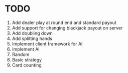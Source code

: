 # TODO
 1. Add dealer play at round end and standard payout
 2. Add support for changing blackjack payout on server
 3. Add doubling down
 4. Add splitting hands
 5. Implement client framework for AI
 6. Implement AI
   1. Random
   2. Basic strategy
   3. Card counting